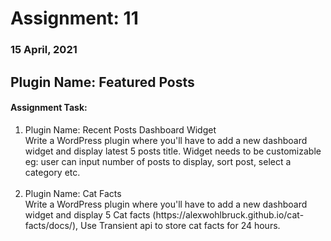 # Assignment: 11
### 15 April, 2021

## Plugin Name: Featured Posts
#### Assignment Task:
<ol>
<li>Plugin Name: Recent Posts Dashboard Widget<br>
Write a WordPress plugin where you'll have to add a new dashboard widget and display latest 5 posts title. Widget needs to be customizable eg: user can input number of posts to display, sort post, select a category etc.<br><br></li>

<li>Plugin Name: Cat Facts<br>
Write a WordPress plugin where you'll have to add a new dashboard widget and display 5 Cat facts (https://alexwohlbruck.github.io/cat-facts/docs/), Use Transient api to store cat facts for 24 hours.<br><br></li>
</ol>
<br>

